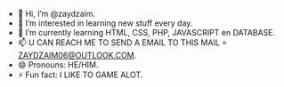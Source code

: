 - 👋 Hi, I’m @zaydzaim.
- 👀 I’m interested in learning new stuff every day.
- 🌱 I’m currently learning HTML, CSS, PHP, JAVASCRIPT en DATABASE.
- 📫 U CAN REACH ME TO SEND A EMAIL TO THIS MAIL = ZAYDZAIM06@OUTLOOK.COM.
- 😄 Pronouns: HE/HIM.
- ⚡ Fun fact: I LIKE TO GAME ALOT.
